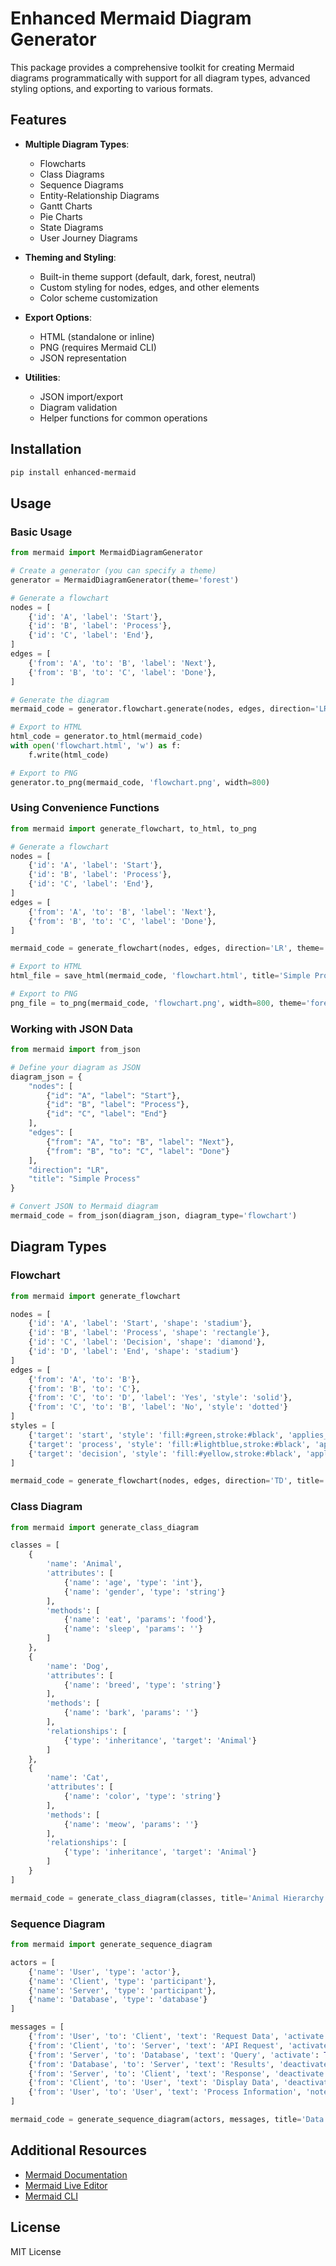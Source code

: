 # Enhanced Mermaid Diagram Generator

This package provides a comprehensive toolkit for creating Mermaid diagrams programmatically with support for all diagram types, advanced styling options, and exporting to various formats.

## Features

- **Multiple Diagram Types**:
  - Flowcharts
  - Class Diagrams
  - Sequence Diagrams
  - Entity-Relationship Diagrams
  - Gantt Charts
  - Pie Charts
  - State Diagrams
  - User Journey Diagrams

- **Theming and Styling**:
  - Built-in theme support (default, dark, forest, neutral)
  - Custom styling for nodes, edges, and other elements
  - Color scheme customization

- **Export Options**:
  - HTML (standalone or inline)
  - PNG (requires Mermaid CLI)
  - JSON representation

- **Utilities**:
  - JSON import/export
  - Diagram validation
  - Helper functions for common operations

## Installation

```bash
pip install enhanced-mermaid
```

## Usage

### Basic Usage

```python
from mermaid import MermaidDiagramGenerator

# Create a generator (you can specify a theme)
generator = MermaidDiagramGenerator(theme='forest')

# Generate a flowchart
nodes = [
    {'id': 'A', 'label': 'Start'},
    {'id': 'B', 'label': 'Process'},
    {'id': 'C', 'label': 'End'},
]
edges = [
    {'from': 'A', 'to': 'B', 'label': 'Next'},
    {'from': 'B', 'to': 'C', 'label': 'Done'},
]

# Generate the diagram
mermaid_code = generator.flowchart.generate(nodes, edges, direction='LR', title='Simple Process')

# Export to HTML
html_code = generator.to_html(mermaid_code)
with open('flowchart.html', 'w') as f:
    f.write(html_code)

# Export to PNG
generator.to_png(mermaid_code, 'flowchart.png', width=800)
```

### Using Convenience Functions

```python
from mermaid import generate_flowchart, to_html, to_png

# Generate a flowchart
nodes = [
    {'id': 'A', 'label': 'Start'},
    {'id': 'B', 'label': 'Process'},
    {'id': 'C', 'label': 'End'},
]
edges = [
    {'from': 'A', 'to': 'B', 'label': 'Next'},
    {'from': 'B', 'to': 'C', 'label': 'Done'},
]

mermaid_code = generate_flowchart(nodes, edges, direction='LR', theme='forest')

# Export to HTML
html_file = save_html(mermaid_code, 'flowchart.html', title='Simple Process')

# Export to PNG
png_file = to_png(mermaid_code, 'flowchart.png', width=800, theme='forest')
```

### Working with JSON Data

```python
from mermaid import from_json

# Define your diagram as JSON
diagram_json = {
    "nodes": [
        {"id": "A", "label": "Start"},
        {"id": "B", "label": "Process"},
        {"id": "C", "label": "End"}
    ],
    "edges": [
        {"from": "A", "to": "B", "label": "Next"},
        {"from": "B", "to": "C", "label": "Done"}
    ],
    "direction": "LR",
    "title": "Simple Process"
}

# Convert JSON to Mermaid diagram
mermaid_code = from_json(diagram_json, diagram_type='flowchart')
```

## Diagram Types

### Flowchart

```python
from mermaid import generate_flowchart

nodes = [
    {'id': 'A', 'label': 'Start', 'shape': 'stadium'},
    {'id': 'B', 'label': 'Process', 'shape': 'rectangle'},
    {'id': 'C', 'label': 'Decision', 'shape': 'diamond'},
    {'id': 'D', 'label': 'End', 'shape': 'stadium'}
]
edges = [
    {'from': 'A', 'to': 'B'},
    {'from': 'B', 'to': 'C'},
    {'from': 'C', 'to': 'D', 'label': 'Yes', 'style': 'solid'},
    {'from': 'C', 'to': 'B', 'label': 'No', 'style': 'dotted'}
]
styles = [
    {'target': 'start', 'style': 'fill:#green,stroke:#black', 'applies_to': ['A', 'D']},
    {'target': 'process', 'style': 'fill:#lightblue,stroke:#black', 'applies_to': ['B']},
    {'target': 'decision', 'style': 'fill:#yellow,stroke:#black', 'applies_to': ['C']}
]

mermaid_code = generate_flowchart(nodes, edges, direction='TD', title='Process Flow', styles=styles)
```

### Class Diagram

```python
from mermaid import generate_class_diagram

classes = [
    {
        'name': 'Animal',
        'attributes': [
            {'name': 'age', 'type': 'int'},
            {'name': 'gender', 'type': 'string'}
        ],
        'methods': [
            {'name': 'eat', 'params': 'food'},
            {'name': 'sleep', 'params': ''}
        ]
    },
    {
        'name': 'Dog',
        'attributes': [
            {'name': 'breed', 'type': 'string'}
        ],
        'methods': [
            {'name': 'bark', 'params': ''}
        ],
        'relationships': [
            {'type': 'inheritance', 'target': 'Animal'}
        ]
    },
    {
        'name': 'Cat',
        'attributes': [
            {'name': 'color', 'type': 'string'}
        ],
        'methods': [
            {'name': 'meow', 'params': ''}
        ],
        'relationships': [
            {'type': 'inheritance', 'target': 'Animal'}
        ]
    }
]

mermaid_code = generate_class_diagram(classes, title='Animal Hierarchy')
```

### Sequence Diagram

```python
from mermaid import generate_sequence_diagram

actors = [
    {'name': 'User', 'type': 'actor'},
    {'name': 'Client', 'type': 'participant'},
    {'name': 'Server', 'type': 'participant'},
    {'name': 'Database', 'type': 'database'}
]

messages = [
    {'from': 'User', 'to': 'Client', 'text': 'Request Data', 'activate': True},
    {'from': 'Client', 'to': 'Server', 'text': 'API Request', 'activate': True},
    {'from': 'Server', 'to': 'Database', 'text': 'Query', 'activate': True},
    {'from': 'Database', 'to': 'Server', 'text': 'Results', 'deactivate': True},
    {'from': 'Server', 'to': 'Client', 'text': 'Response', 'deactivate': True},
    {'from': 'Client', 'to': 'User', 'text': 'Display Data', 'deactivate': True},
    {'from': 'User', 'to': 'User', 'text': 'Process Information', 'note': 'User analyzes the data'}
]

mermaid_code = generate_sequence_diagram(actors, messages, title='Data Request Flow', autonumber=True)
```

## Additional Resources

- [Mermaid Documentation](https://mermaid-js.github.io/mermaid/#/)
- [Mermaid Live Editor](https://mermaid-js.github.io/mermaid-live-editor)
- [Mermaid CLI](https://github.com/mermaid-js/mermaid-cli)

## License

MIT License